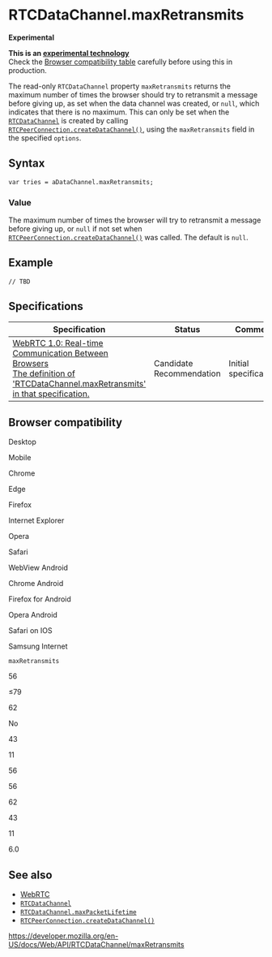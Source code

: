 RTCDataChannel.maxRetransmits
=============================

**Experimental**

**This is an [experimental technology](https://developer.mozilla.org/en-US/docs/MDN/Guidelines/Conventions_definitions#experimental)**  
Check the [Browser compatibility table](#browser_compatibility) carefully before using this in production.

The read-only `RTCDataChannel` property `maxRetransmits` returns the maximum number of times the browser should try to retransmit a message before giving up, as set when the data channel was created, or `null`, which indicates that there is no maximum. This can only be set when the [`RTCDataChannel`](../rtcdatachannel) is created by calling [`RTCPeerConnection.createDataChannel()`](../rtcpeerconnection/createdatachannel), using the `maxRetransmits` field in the specified `options`.

Syntax
------

    var tries = aDataChannel.maxRetransmits;

### Value

The maximum number of times the browser will try to retransmit a message before giving up, or `null` if not set when [`RTCPeerConnection.createDataChannel()`](../rtcpeerconnection/createdatachannel) was called. The default is `null`.

Example
-------

    // TBD

Specifications
--------------

<table><thead><tr class="header"><th>Specification</th><th>Status</th><th>Comment</th></tr></thead><tbody><tr class="odd"><td><a href="https://w3c.github.io/webrtc-pc/#dom-datachannel-maxretransmits">WebRTC 1.0: Real-time Communication Between Browsers<br />
<span class="small">The definition of 'RTCDataChannel.maxRetransmits' in that specification.</span></a></td><td><span class="spec-cr">Candidate Recommendation</span></td><td>Initial specification.</td></tr></tbody></table>

Browser compatibility
---------------------

Desktop

Mobile

Chrome

Edge

Firefox

Internet Explorer

Opera

Safari

WebView Android

Chrome Android

Firefox for Android

Opera Android

Safari on IOS

Samsung Internet

`maxRetransmits`

56

≤79

62

No

43

11

56

56

62

43

11

6.0

See also
--------

-   [WebRTC](../webrtc_api)
-   [`RTCDataChannel`](../rtcdatachannel)
-   [`RTCDataChannel.maxPacketLifetime`](maxpacketlifetime)
-   [`RTCPeerConnection.createDataChannel()`](../rtcpeerconnection/createdatachannel)

<a href="https://developer.mozilla.org/en-US/docs/Web/API/RTCDataChannel/maxRetransmits" class="_attribution-link">https://developer.mozilla.org/en-US/docs/Web/API/RTCDataChannel/maxRetransmits</a>
